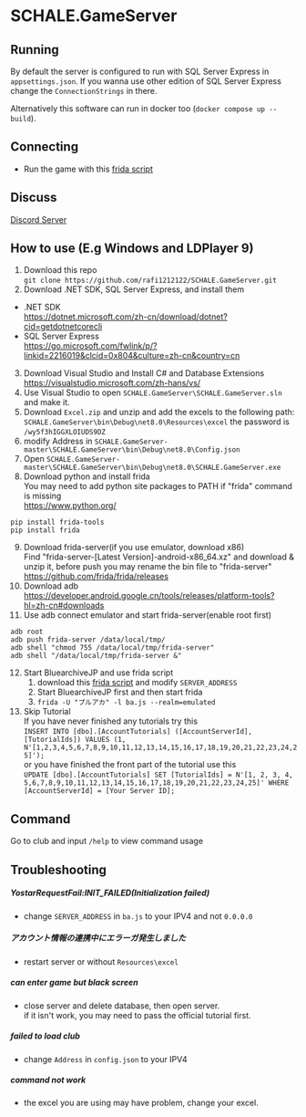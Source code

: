 # SCHALE.GameServer

## Running
By default the server is configured to run with SQL Server Express in `appsettings.json`. If you wanna use other edition of SQL Server Express change the `ConnectionStrings` in there.

Alternatively this software can run in docker too (`docker compose up --build`).

## Connecting
- Run the game with this [frida script](https://gist.githubusercontent.com/raphaeIl/c4ca030411186c9417da22d8d7864c4d/raw/00b69c5bacdf79c24972411bd80d785eed3841ce/ba.js)

## Discuss
[Discord Server](https://discord.gg/fbsRYc7bBA)

## How to use (E.g Windows and LDPlayer 9)
1. Download this repo<br>
`git clone https://github.com/rafi1212122/SCHALE.GameServer.git`
2. Download .NET SDK, SQL Server Express, and install them<br>
- .NET SDK<br>
<https://dotnet.microsoft.com/zh-cn/download/dotnet?cid=getdotnetcorecli><br>
- SQL Server Express<br>
<https://go.microsoft.com/fwlink/p/?linkid=2216019&clcid=0x804&culture=zh-cn&country=cn>
3. Download Visual Studio and Install C# and Database Extensions<br>
<https://visualstudio.microsoft.com/zh-hans/vs/>
4. Use Visual Studio to open `SCHALE.GameServer\SCHALE.GameServer.sln` and make it.
5. Download `Excel.zip` and unzip and add the excels to the following path: `SCHALE.GameServer\bin\Debug\net8.0\Resources\excel` the password is `/wy5f3hIGGXLOIUDS9DZ`
6. modify Address in `SCHALE.GameServer-master\SCHALE.GameServer\bin\Debug\net8.0\Config.json`
7. Open `SCHALE.GameServer-master\SCHALE.GameServer\bin\Debug\net8.0\SCHALE.GameServer.exe`
8. Download python and install frida<br>You may need to add python site packages to PATH if "frida" command is missing<br>
<https://www.python.org/>
```
pip install frida-tools
pip install frida
```
9. Download frida-server(if you use emulator, download x86)<br>
Find "frida-server-[Latest Version]-android-x86_64.xz" and download & unzip it, before push you may rename the bin file to "frida-server"<br>
<https://github.com/frida/frida/releases>
10. Download adb<br>
<https://developer.android.google.cn/tools/releases/platform-tools?hl=zh-cn#downloads>
11. Use adb connect emulator and start frida-server(enable root first)
```
adb root
adb push frida-server /data/local/tmp/
adb shell "chmod 755 /data/local/tmp/frida-server"
adb shell "/data/local/tmp/frida-server &"
```
12. Start BluearchiveJP and use frida script
    1. download this [frida script](https://gist.githubusercontent.com/raphaeIl/c4ca030411186c9417da22d8d7864c4d/raw/00b69c5bacdf79c24972411bd80d785eed3841ce/ba.js) and modify `SERVER_ADDRESS`
    2. Start BluearchiveJP first and then start frida
    3. `frida -U "ブルアカ" -l ba.js --realm=emulated`
13. Skip Tutorial<br>
If you have never finished any tutorials try this<br>
`INSERT INTO [dbo].[AccountTutorials] ([AccountServerId], [TutorialIds]) VALUES (1, N'[1,2,3,4,5,6,7,8,9,10,11,12,13,14,15,16,17,18,19,20,21,22,23,24,25]');`<br>
or you have finished the front part of the tutorial use this<br>
`UPDATE [dbo].[AccountTutorials] SET [TutorialIds] = N'[1, 2, 3, 4, 5,6,7,8,9,10,11,12,13,14,15,16,17,18,19,20,21,22,23,24,25]' WHERE [AccountServerId] = [Your Server ID];`

## Command
Go to club and input `/help` to view command usage

## Troubleshooting

##### YostarRequestFail:INIT_FAILED(Initialization failed)
- change `SERVER_ADDRESS` in `ba.js` to your IPV4 and not `0.0.0.0`

##### アカウント情報の連携中にエラーガ発生乚ま乚た
- restart server or without `Resources\excel`

##### can enter game but black screen
- close server and delete database, then open server.<br>
if it isn't work, you may need to pass the official tutorial first.  

##### failed to load club
- change `Address` in `config.json` to your IPV4

##### command not work
- the excel you are using may have problem, change your excel.
